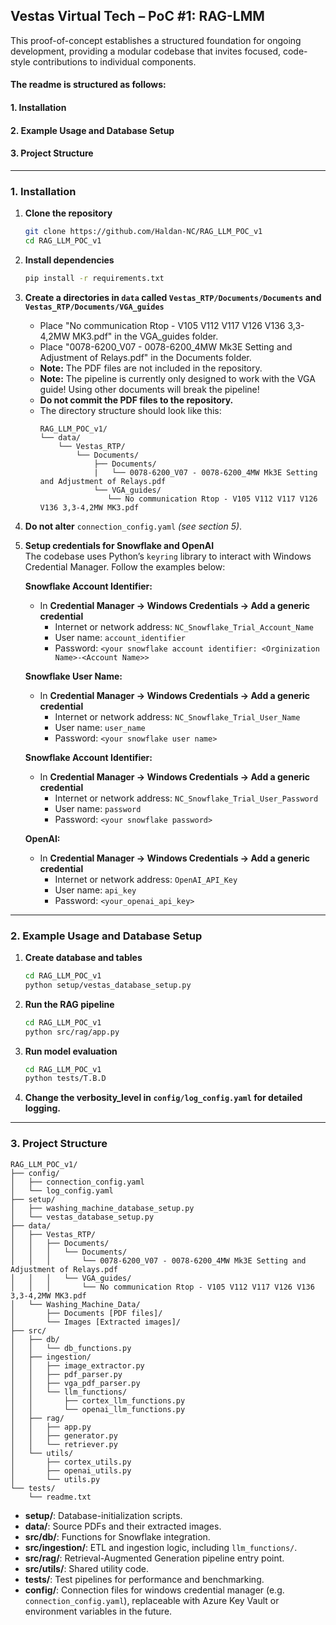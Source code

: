 ## Vestas Virtual Tech – PoC #1: RAG-LMM

This proof-of-concept establishes a structured foundation for ongoing development, providing a modular codebase that invites focused, code-style contributions to individual components.

#### The readme is structured as follows:
#### 1. Installation
#### 2. Example Usage and Database Setup
#### 3. Project Structure



---

### 1. Installation

1. **Clone the repository**  
   ```bash
   git clone https://github.com/Haldan-NC/RAG_LLM_POC_v1
   cd RAG_LLM_POC_v1
   ```
2. **Install dependencies**  
   ```bash
   pip install -r requirements.txt
   ```

3. **Create a directories in `data` called `Vestas_RTP/Documents/Documents` and `Vestas_RTP/Documents/VGA_guides`**
   - Place "No communication Rtop - V105 V112 V117 V126 V136 3,3-4,2MW MK3.pdf" in the VGA_guides folder.
   - Place "0078-6200_V07 - 0078-6200_4MW Mk3E Setting and Adjustment of Relays.pdf" in the Documents folder.
   - **Note:** The PDF files are not included in the repository.
   - **Note:** The pipeline is currently only designed to work with the VGA guide! Using other documents will break the pipeline!
   - **Do not commit the PDF files to the repository.**  
   - The directory structure should look like this:  
     ```text
     RAG_LLM_POC_v1/
     └── data/
         └── Vestas_RTP/
             └── Documents/
                 ├── Documents/
                 |   └── 0078-6200_V07 - 0078-6200_4MW Mk3E Setting and Adjustment of Relays.pdf
                 └── VGA_guides/
                    └── No communication Rtop - V105 V112 V117 V126 V136 3,3-4,2MW MK3.pdf

     ```

4. **Do not alter** `connection_config.yaml` _(see section 5)_.  

5. **Setup credentials for Snowflake and OpenAI**  
   The codebase uses Python’s `keyring` library to interact with Windows Credential Manager. Follow the examples below:

   **Snowflake Account Identifier:**  
   - In **Credential Manager → Windows Credentials → Add a generic credential**  
     - Internet or network address: `NC_Snowflake_Trial_Account_Name`  
     - User name: `account_identifier`  
     - Password: `<your snowflake account identifier: <Orginization Name>-<Account Name>>`

   **Snowflake User Name:**  
   - In **Credential Manager → Windows Credentials → Add a generic credential**  
     - Internet or network address: `NC_Snowflake_Trial_User_Name`  
     - User name: `user_name`  
     - Password: `<your snowflake user name>`

   **Snowflake Account Identifier:**  
   - In **Credential Manager → Windows Credentials → Add a generic credential**  
     - Internet or network address: `NC_Snowflake_Trial_User_Password`  
     - User name: `password`  
     - Password: `<your snowflake password>`

   **OpenAI:**  
   - In **Credential Manager → Windows Credentials → Add a generic credential**  
     - Internet or network address: `OpenAI_API_Key`  
     - User name: `api_key`  
     - Password: `<your_openai_api_key>`


---

### 2. Example Usage and Database Setup

1. **Create database and tables**  
   ```bash
   cd RAG_LLM_POC_v1
   python setup/vestas_database_setup.py
   ```
2. **Run the RAG pipeline**  
   ```bash
   cd RAG_LLM_POC_v1
   python src/rag/app.py
   ```

3. **Run model evaluation**  
   ```bash
   cd RAG_LLM_POC_v1
   python tests/T.B.D
   ```

4. **Change the verbosity_level in `config/log_config.yaml` for detailed logging.**  


---

### 3. Project Structure

```text
RAG_LLM_POC_v1/
├── config/
│   ├── connection_config.yaml
│   └── log_config.yaml
├── setup/
│   ├── washing_machine_database_setup.py
│   └── vestas_database_setup.py
├── data/
│   ├── Vestas_RTP/
│   │   ├── Documents/
│   │   │   └── Documents/
│   │   │       └── 0078-6200_V07 - 0078-6200_4MW Mk3E Setting and Adjustment of Relays.pdf
│   │   │   └── VGA_guides/
│   │   │       └── No communication Rtop - V105 V112 V117 V126 V136 3,3-4,2MW MK3.pdf
│   └── Washing_Machine_Data/
│       ├── Documents [PDF files]/
│       └── Images [Extracted images]/
├── src/
│   ├── db/
│   │   └── db_functions.py
│   ├── ingestion/
│   │   ├── image_extractor.py
│   │   ├── pdf_parser.py
│   │   ├── vga_pdf_parser.py
│   │   └── llm_functions/
│   │       ├── cortex_llm_functions.py
│   │       └── openai_llm_functions.py
│   ├── rag/
│   │   ├── app.py
│   │   ├── generator.py
│   │   └── retriever.py
│   └── utils/
│       ├── cortex_utils.py
│       ├── openai_utils.py
│       └── utils.py
└── tests/
    └── readme.txt
```

- **setup/**: Database-initialization scripts. 
- **data/**: Source PDFs and their extracted images.  
- **src/db/**: Functions for Snowflake integration.  
- **src/ingestion/**: ETL and ingestion logic, including `llm_functions/`.  
- **src/rag/**: Retrieval-Augmented Generation pipeline entry point.  
- **src/utils/**: Shared utility code.  
- **tests/**: Test pipelines for performance and benchmarking.  
- **config/**: Connection files for windows credential manager (e.g. `connection_config.yaml`), replaceable with Azure Key Vault or environment variables in the future.
